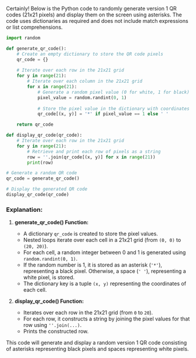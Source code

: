 Certainly! Below is the Python code to randomly generate version 1 QR codes (21x21 pixels) and display them on the screen using asterisks. The code uses dictionaries as required and does not include match expressions or list comprehensions.

```python
import random

def generate_qr_code():
    # Create an empty dictionary to store the QR code pixels
    qr_code = {}
    
    # Iterate over each row in the 21x21 grid
    for y in range(21):
        # Iterate over each column in the 21x21 grid
        for x in range(21):
            # Generate a random pixel value (0 for white, 1 for black)
            pixel_value = random.randint(0, 1)
            
            # Store the pixel value in the dictionary with coordinates as keys
            qr_code[(x, y)] = '*' if pixel_value == 1 else ' '

    return qr_code

def display_qr_code(qr_code):
    # Iterate over each row in the 21x21 grid
    for y in range(21):
        # Retrieve and print each row of pixels as a string
        row = ''.join(qr_code[(x, y)] for x in range(21))
        print(row)

# Generate a random QR code
qr_code = generate_qr_code()

# Display the generated QR code
display_qr_code(qr_code)
```

### Explanation:

1. **generate_qr_code() Function:**
    - A dictionary `qr_code` is created to store the pixel values.
    - Nested loops iterate over each cell in a 21x21 grid (from `(0, 0)` to `(20, 20)`).
    - For each cell, a random integer between 0 and 1 is generated using `random.randint(0, 1)`.
    - If the random number is 1, it is stored as an asterisk (`'*'`), representing a black pixel. Otherwise, a space (`' '`), representing a white pixel, is stored.
    - The dictionary key is a tuple `(x, y)` representing the coordinates of each cell.

2. **display_qr_code() Function:**
    - Iterates over each row in the 21x21 grid (from `0` to `20`).
    - For each row, it constructs a string by joining the pixel values for that row using `''.join(...)`.
    - Prints the constructed row.

This code will generate and display a random version 1 QR code consisting of asterisks representing black pixels and spaces representing white pixels.